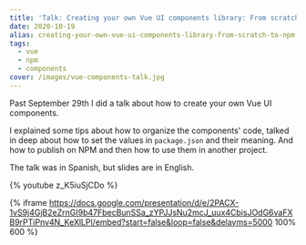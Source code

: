 ```yaml
---
title: 'Talk: Creating your own Vue UI components library: From scratch to NPM'
date: 2020-10-19
alias: creating-your-own-vue-ui-components-library-from-scratch-to-npm
tags:
  - vue
  - npm
  - components
cover: /images/vue-components-talk.jpg
---
```

Past September 29th I did a talk about how to create your own Vue UI components.

I explained some tips about how to organize the components' code, talked in deep about how to set the values in `package.json` and their meaning. And how to publish on NPM and then how to use them in another project.

The talk was in Spanish, but slides are in English.

{% youtube z_K5iuSjCDo %}

{% iframe https://docs.google.com/presentation/d/e/2PACX-1vS9j4GjB2eZrnGI9b47FbecBunSSa_zYPJJsNu2mcJ_uux4CbisJOdG6vaFXB9rPTiPnv4N_KeXlLPl/embed?start=false&loop=false&delayms=5000 100% 600 %}

